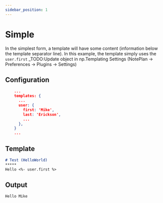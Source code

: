```yaml
---
sidebar_position: 1
---
```


# Simple
In the simplest form, a template will  have some content (information below the template separator line). In this example, the template simply uses the `user.first` _TODO:Update object in np.Templating Settings (NotePlan -> Preferences -> Plugins -> Settings)

## Configuration

```json
    ...
    templates: {
      ...
      user: {
        first: 'Mike',
        last: 'Erickson',
        ...
      },
    }
    ...
```

## Template

```markdown
# Test (HelloWorld)
*****
Hello <%- user.first %>
```

## Output

```markdown
Hello Mike
```
